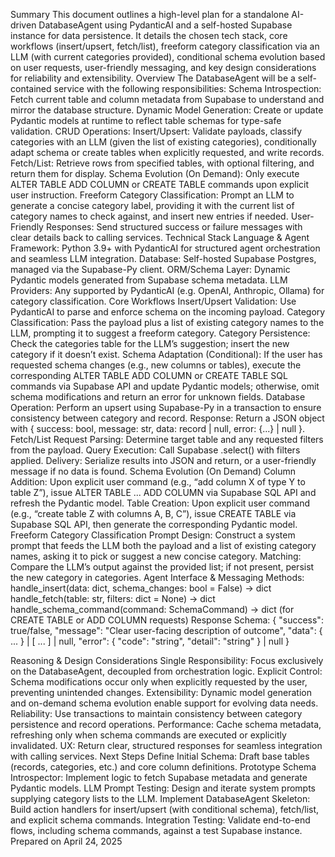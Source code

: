 
Summary
This document outlines a high-level plan for a standalone AI-driven DatabaseAgent using PydanticAI and a self-hosted Supabase instance for data persistence. It details the chosen tech stack, core workflows (insert/upsert, fetch/list), freeform category classification via an LLM (with current categories provided), conditional schema evolution based on user requests, user-friendly messaging, and key design considerations for reliability and extensibility.
Overview
The DatabaseAgent will be a self-contained service with the following responsibilities:
Schema Introspection: Fetch current table and column metadata from Supabase to understand and mirror the database structure.
Dynamic Model Generation: Create or update Pydantic models at runtime to reflect table schemas for type-safe validation.
CRUD Operations:
Insert/Upsert: Validate payloads, classify categories with an LLM (given the list of existing categories), conditionally adapt schema or create tables when explicitly requested, and write records.
Fetch/List: Retrieve rows from specified tables, with optional filtering, and return them for display.
Schema Evolution (On Demand): Only execute ALTER TABLE ADD COLUMN or CREATE TABLE commands upon explicit user instruction.
Freeform Category Classification: Prompt an LLM to generate a concise category label, providing it with the current list of category names to check against, and insert new entries if needed.
User-Friendly Responses: Send structured success or failure messages with clear details back to calling services.
Technical Stack
Language & Agent Framework: Python 3.9+ with PydanticAI for structured agent orchestration and seamless LLM integration.
Database: Self-hosted Supabase Postgres, managed via the Supabase-Py client.
ORM/Schema Layer: Dynamic Pydantic models generated from Supabase schema metadata.
LLM Providers: Any supported by PydanticAI (e.g. OpenAI, Anthropic, Ollama) for category classification.
Core Workflows
Insert/Upsert
Validation: Use PydanticAI to parse and enforce schema on the incoming payload.
Category Classification: Pass the payload plus a list of existing category names to the LLM, prompting it to suggest a freeform category.
Category Persistence: Check the categories table for the LLM’s suggestion; insert the new category if it doesn’t exist.
Schema Adaptation (Conditional): If the user has requested schema changes (e.g., new columns or tables), execute the corresponding ALTER TABLE ADD COLUMN or CREATE TABLE SQL commands via Supabase API and update Pydantic models; otherwise, omit schema modifications and return an error for unknown fields.
Database Operation: Perform an upsert using Supabase-Py in a transaction to ensure consistency between category and record.
Response: Return a JSON object with { success: bool, message: str, data: record | null, error: {...} | null }.
Fetch/List
Request Parsing: Determine target table and any requested filters from the payload.
Query Execution: Call Supabase .select() with filters applied.
Delivery: Serialize results into JSON and return, or a user-friendly message if no data is found.
Schema Evolution (On Demand)
Column Addition: Upon explicit user command (e.g., “add column X of type Y to table Z”), issue ALTER TABLE ... ADD COLUMN via Supabase SQL API and refresh the Pydantic model.
Table Creation: Upon explicit user command (e.g., “create table Z with columns A, B, C”), issue CREATE TABLE via Supabase SQL API, then generate the corresponding Pydantic model.
Freeform Category Classification
Prompt Design: Construct a system prompt that feeds the LLM both the payload and a list of existing category names, asking it to pick or suggest a new concise category.
Matching: Compare the LLM’s output against the provided list; if not present, persist the new category in categories.
Agent Interface & Messaging
Methods:
handle_insert(data: dict, schema_changes: bool = False) → dict
handle_fetch(table: str, filters: dict = None) → dict
handle_schema_command(command: SchemaCommand) → dict
(for CREATE TABLE or ADD COLUMN requests)
Response Schema:
{
  "success": true/false,
  "message": "Clear user-facing description of outcome",
  "data": { ... } | [ ... ] | null,
  "error": { "code": "string", "detail": "string" } | null
}

Reasoning & Design Considerations
Single Responsibility: Focus exclusively on the DatabaseAgent, decoupled from orchestration logic.
Explicit Control: Schema modifications occur only when explicitly requested by the user, preventing unintended changes.
Extensibility: Dynamic model generation and on-demand schema evolution enable support for evolving data needs.
Reliability: Use transactions to maintain consistency between category persistence and record operations.
Performance: Cache schema metadata, refreshing only when schema commands are executed or explicitly invalidated.
UX: Return clear, structured responses for seamless integration with calling services.
Next Steps
Define Initial Schema: Draft base tables (records, categories, etc.) and core column definitions.
Prototype Schema Introspector: Implement logic to fetch Supabase metadata and generate Pydantic models.
LLM Prompt Testing: Design and iterate system prompts supplying category lists to the LLM.
Implement DatabaseAgent Skeleton: Build action handlers for insert/upsert (with conditional schema), fetch/list, and explicit schema commands.
Integration Testing: Validate end-to-end flows, including schema commands, against a test Supabase instance.
Prepared on April 24, 2025
